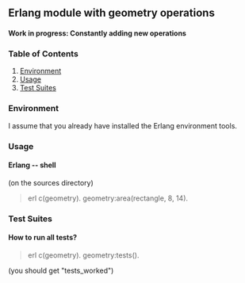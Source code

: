## Erlang module with geometry operations

#### Work in progress: Constantly adding new operations

### Table of Contents
1. [Environment](#environment)
2. [Usage](#usage)
3. [Test Suites](#test-suites)

### Environment

I assume that you already have installed the Erlang environment tools.

### Usage

#### Erlang -- shell

(on the sources directory)

> erl
> c(geometry).
> geometry:area(rectangle, 8, 14).

### Test Suites

#### How to run all tests?

> erl
> c(geometry).
> geometry:tests().

(you should get "tests\_worked")
